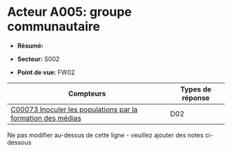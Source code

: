 # Acteur A005: groupe communautaire

* **Résumé:**

* **Secteur:** S002

* **Point de vue:** FW02


|Compteurs |Types de réponse |
| -------- | -------------- |
| [C00073 Inoculer les populations par la formation des médias](../../generated_pages/counters/C00073.md) | D02 |


Ne pas modifier au-dessus de cette ligne - veuillez ajouter des notes ci-dessous